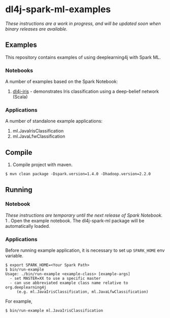 # dl4j-spark-ml-examples

*These instructions are a work in progress, and will be updated soon when binary releases are available.*

## Examples
This repository contains examples of using deeplearning4j with Spark ML.

### Notebooks
A number of examples based on the Spark Notebook:

1. [dl4j-iris](notebooks/dl4j-iris.ipynb) - demonstrates Iris classification using a deep-belief network (Scala)

### Applications
A number of standalone example applications:

1. ml.JavaIrisClassification
2. ml.JavaLfwClassification

## Compile
1. Compile project with maven.

```
$ mvn clean package -Dspark.version=1.4.0 -Dhadoop.version=2.2.0
```

## Running

### Notebook

*These instructions are temporary until the next release of Spark Notebook.*
1
. Open the example notebook.   The dl4j-spark-ml package will be automatically loaded.

### Applications
Before running example application, it is necessary to set up `SPARK_HOME` env variable.

```
$ export SPARK_HOME=<Your Spark Path>
$ bin/run-example
Usage: ./bin/run-example <example-class> [example-args]
  - set MASTER=XX to use a specific master
  - can use abbreviated example class name relative to org.deeplearning4j
     (e.g. ml.JavaIrisClassification, ml.JavaLfwClassification)
```

For example,

```
$ bin/run-example ml.JavaIrisClassification
```
